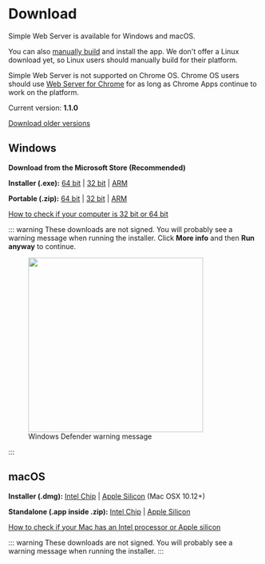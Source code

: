 # Download

Simple Web Server is available for Windows and macOS. 

You can also [manually build](/docs/build.md) and install the app. We don't offer a Linux download yet, so Linux users should manually build for their platform.

Simple Web Server is not supported on Chrome OS. Chrome OS users should use [Web Server for Chrome](https://chrome.google.com/webstore/detail/web-server-for-chrome/ofhbbkphhbklhfoeikjpcbhemlocgigb) for as long as Chrome Apps continue to work on the platform.

Current version: **1.1.0**

[Download older versions](https://github.com/terreng/simple-web-server/releases)

## Windows

**Download from the Microsoft Store (Recommended)**

<ms-store-badge productid="9PC6682RJCDD" size="large"></ms-store-badge>

**Installer (.exe):** [64 bit](https://github.com/terreng/simple-web-server/releases/download/v1.1.0/Simple-Web-Server-Installer-1.1.0-x64.exe) | [32 bit](https://github.com/terreng/simple-web-server/releases/download/v1.1.0/Simple-Web-Server-Installer-1.1.0-ia32.exe) | [ARM](https://github.com/terreng/simple-web-server/releases/download/v1.1.0/Simple-Web-Server-Installer-1.1.0-arm64.exe)

**Portable (.zip):** [64 bit](https://github.com/terreng/simple-web-server/releases/download/v1.1.0/Simple-Web-Server-1.1.0-win.zip) | [32 bit](https://github.com/terreng/simple-web-server/releases/download/v1.1.0/Simple-Web-Server-1.1.0-ia32-win.zip) | [ARM](https://github.com/terreng/simple-web-server/releases/download/v1.1.0/Simple-Web-Server-1.1.0-arm64-win.zip)

[How to check if your computer is 32 bit or 64 bit](https://support.microsoft.com/en-us/windows/32-bit-and-64-bit-windows-frequently-asked-questions-c6ca9541-8dce-4d48-0415-94a3faa2e13d)

::: warning
These downloads are not signed. You will probably see a warning message when running the installer. Click **More info** and then **Run anyway** to continue.

<figure>
  <img src='/images/windows_code_sign_warning.jpeg' style='width: 350px'>
  <figcaption>Windows Defender warning message</figcaption>
</figure>
:::

## macOS

**Installer (.dmg):** [Intel Chip](https://github.com/terreng/simple-web-server/releases/download/v1.1.0/Simple-Web-Server-1.1.0.dmg) | [Apple Silicon](https://github.com/terreng/simple-web-server/releases/download/v1.1.0/Simple-Web-Server-1.1.0-arm64-mac.dmg) (Mac OSX 10.12+)

**Standalone (.app inside .zip):** [Intel Chip](https://github.com/terreng/simple-web-server/releases/download/v1.1.0/Simple-Web-Server-1.1.0-mac.zip) | [Apple Silicon](https://github.com/terreng/simple-web-server/releases/download/v1.1.0/Simple-Web-Server-1.1.0-arm64-mac.zip)

[How to check if your Mac has an Intel processor or Apple silicon](https://support.apple.com/en-us/HT211814)

::: warning
These downloads are not signed. You will probably see a warning message when running the installer.
:::